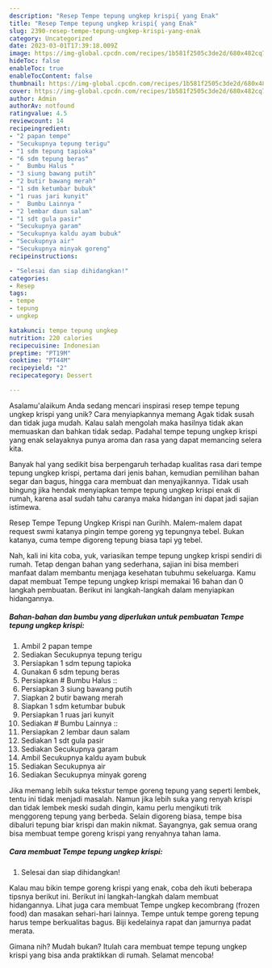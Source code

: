 ```yaml
---
description: "Resep Tempe tepung ungkep krispi{ yang Enak"
title: "Resep Tempe tepung ungkep krispi{ yang Enak"
slug: 2390-resep-tempe-tepung-ungkep-krispi-yang-enak
category: Uncategorized
date: 2023-03-01T17:39:18.009Z
image: https://img-global.cpcdn.com/recipes/1b581f2505c3de2d/680x482cq70/tempe-tepung-ungkep-krispi-foto-resep-utama.jpg
hideToc: false
enableToc: true
enableTocContent: false
thumbnail: https://img-global.cpcdn.com/recipes/1b581f2505c3de2d/680x482cq70/tempe-tepung-ungkep-krispi-foto-resep-utama.jpg
cover: https://img-global.cpcdn.com/recipes/1b581f2505c3de2d/680x482cq70/tempe-tepung-ungkep-krispi-foto-resep-utama.jpg
author: Admin
authorAv: notfound
ratingvalue: 4.5
reviewcount: 14
recipeingredient:
- "2 papan tempe"
- "Secukupnya tepung terigu"
- "1 sdm tepung tapioka"
- "6 sdm tepung beras"
- "  Bumbu Halus "
- "3 siung bawang putih"
- "2 butir bawang merah"
- "1 sdm ketumbar bubuk"
- "1 ruas jari kunyit"
- "  Bumbu Lainnya "
- "2 lembar daun salam"
- "1 sdt gula pasir"
- "Secukupnya garam"
- "Secukupnya kaldu ayam bubuk"
- "Secukupnya air"
- "Secukupnya minyak goreng"
recipeinstructions:

- "Selesai dan siap dihidangkan!"
categories:
- Resep
tags:
- tempe
- tepung
- ungkep

katakunci: tempe tepung ungkep 
nutrition: 220 calories
recipecuisine: Indonesian
preptime: "PT19M"
cooktime: "PT44M"
recipeyield: "2"
recipecategory: Dessert

---
```



Asalamu'alaikum Anda sedang mencari inspirasi resep tempe tepung ungkep krispi yang unik? Cara menyiapkannya memang Agak tidak susah dan tidak juga mudah. Kalau salah mengolah maka hasilnya tidak akan memuaskan dan bahkan tidak sedap. Padahal tempe tepung ungkep krispi yang enak selayaknya punya aroma dan rasa yang dapat memancing selera kita.


Banyak hal yang sedikit bisa berpengaruh terhadap kualitas rasa dari tempe tepung ungkep krispi, pertama dari jenis bahan, kemudian pemilihan bahan segar dan bagus, hingga cara membuat dan menyajikannya. Tidak usah bingung jika hendak menyiapkan tempe tepung ungkep krispi enak di rumah, karena asal sudah tahu caranya maka hidangan ini dapat jadi sajian istimewa.

Resep Tempe Tepung Ungkep Krispi nan Gurihh. Malem-malem dapat request swmi katanya pingin tempe goreng yg tepungnya tebel. Bukan katanya, cuma tempe digoreng tepung biasa tapi yg tebel.


Nah, kali ini kita coba, yuk, variasikan tempe tepung ungkep krispi sendiri di rumah. Tetap dengan bahan yang sederhana, sajian ini bisa memberi manfaat dalam membantu menjaga kesehatan tubuhmu sekeluarga. Kamu dapat membuat Tempe tepung ungkep krispi memakai 16 bahan dan 0 langkah pembuatan. Berikut ini langkah-langkah dalam menyiapkan hidangannya.

<!--inarticleads1-->

##### Bahan-bahan dan bumbu yang diperlukan untuk pembuatan Tempe tepung ungkep krispi:

1. Ambil 2 papan tempe
1. Sediakan Secukupnya tepung terigu
1. Persiapkan 1 sdm tepung tapioka
1. Gunakan 6 sdm tepung beras
1. Persiapkan  # Bumbu Halus ::
1. Persiapkan 3 siung bawang putih
1. Siapkan 2 butir bawang merah
1. Siapkan 1 sdm ketumbar bubuk
1. Persiapkan 1 ruas jari kunyit
1. Sediakan  # Bumbu Lainnya ::
1. Persiapkan 2 lembar daun salam
1. Sediakan 1 sdt gula pasir
1. Sediakan Secukupnya garam
1. Ambil Secukupnya kaldu ayam bubuk
1. Sediakan Secukupnya air
1. Sediakan Secukupnya minyak goreng


Jika memang lebih suka tekstur tempe goreng tepung yang seperti lembek, tentu ini tidak menjadi masalah. Namun jika lebih suka yang renyah krispi dan tidak lembek meski sudah dingin, kamu perlu mengikuti trik menggoreng tepung yang berbeda. Selain digoreng biasa, tempe bisa dibaluri tepung biar krispi dan makin nikmat. Sayangnya, gak semua orang bisa membuat tempe goreng krispi yang renyahnya tahan lama. 

<!--inarticleads2-->

##### Cara membuat Tempe tepung ungkep krispi:


1. Selesai dan siap dihidangkan!

Kalau mau bikin tempe goreng krispi yang enak, coba deh ikuti beberapa tipsnya berikut ini. Berikut ini langkah-langkah dalam membuat hidangannya. Lihat juga cara membuat Tempe ungkep kecombrang (frozen food) dan masakan sehari-hari lainnya. Tempe untuk tempe goreng tepung harus tempe berkualitas bagus. Biji kedelainya rapat dan jamurnya padat merata. 

Gimana nih? Mudah bukan? Itulah cara membuat tempe tepung ungkep krispi yang bisa anda praktikkan di rumah. Selamat mencoba!
